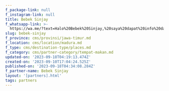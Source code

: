 ```yaml
---
f_package-link: null
f_instagram-link: null
title: Bebek Sinjay
f_whatsapp-link: >-
  https://wa.me/?text=Halo%20Bebek%20Sinjay,%20saya%20dapat%20info%20dari%20@loocale.id%20dan%20punya%20pertanyaan
slug: bebek-sinjay
f_province: cms/provinsi/jawa-timur.md
f_location: cms/location/madura.md
f_type: cms/destination-type/places.md
f_category: cms/partner-category/tempat-makan.md
updated-on: '2023-09-18T04:19:13.474Z'
created-on: '2023-09-10T17:04:24.525Z'
published-on: '2023-09-18T04:34:08.284Z'
f_partner-name: Bebek Sinjay
layout: '[partners].html'
tags: partners
---
```



